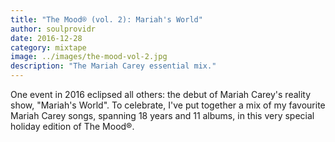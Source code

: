 ```yaml
---
title: "The Mood® (vol. 2): Mariah's World"
author: soulprovidr
date: 2016-12-28
category: mixtape
image: ../images/the-mood-vol-2.jpg
description: "The Mariah Carey essential mix."
---
```


One event in 2016 eclipsed all others: the debut of Mariah Carey's reality show, "Mariah's World". To celebrate, I've put together a mix of my favourite Mariah Carey songs, spanning 18 years and 11 albums, in this very special holiday edition of The Mood®.